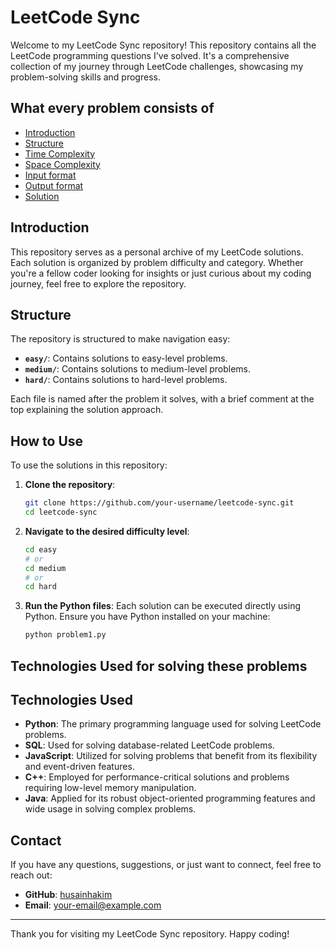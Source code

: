 # LeetCode Sync

Welcome to my LeetCode Sync repository! This repository contains all the LeetCode programming questions I've solved. It's a comprehensive collection of my journey through LeetCode challenges, showcasing my problem-solving skills and progress.

## What every problem consists of
- [Introduction](#introduction)
- [Structure](#structure)
- [Time Complexity](#how-to-use)
- [Space Complexity](#how-to-use)
- [Input format](#how-to-use)
- [Output format](#how-to-use)
- [Solution](#how-to-use)


## Introduction

This repository serves as a personal archive of my LeetCode solutions. Each solution is organized by problem difficulty and category. Whether you're a fellow coder looking for insights or just curious about my coding journey, feel free to explore the repository.

## Structure

The repository is structured to make navigation easy:

- **`easy/`**: Contains solutions to easy-level problems.
- **`medium/`**: Contains solutions to medium-level problems.
- **`hard/`**: Contains solutions to hard-level problems.

Each file is named after the problem it solves, with a brief comment at the top explaining the solution approach.

## How to Use

To use the solutions in this repository:

1. **Clone the repository**:
    ```bash
    git clone https://github.com/your-username/leetcode-sync.git
    cd leetcode-sync
    ```

2. **Navigate to the desired difficulty level**:
    ```bash
    cd easy
    # or
    cd medium
    # or
    cd hard
    ```

3. **Run the Python files**:
    Each solution can be executed directly using Python. Ensure you have Python installed on your machine:
    ```bash
    python problem1.py
    ```

## Technologies Used for solving these problems

## Technologies Used

- **Python**: The primary programming language used for solving LeetCode problems.
- **SQL**: Used for solving database-related LeetCode problems.
- **JavaScript**: Utilized for solving problems that benefit from its flexibility and event-driven features.
- **C++**: Employed for performance-critical solutions and problems requiring low-level memory manipulation.
- **Java**: Applied for its robust object-oriented programming features and wide usage in solving complex problems.

## Contact

If you have any questions, suggestions, or just want to connect, feel free to reach out:

- **GitHub**: [husainhakim](https://github.com/husainhakim)
- **Email**: your-email@example.com

---

Thank you for visiting my LeetCode Sync repository. Happy coding!

